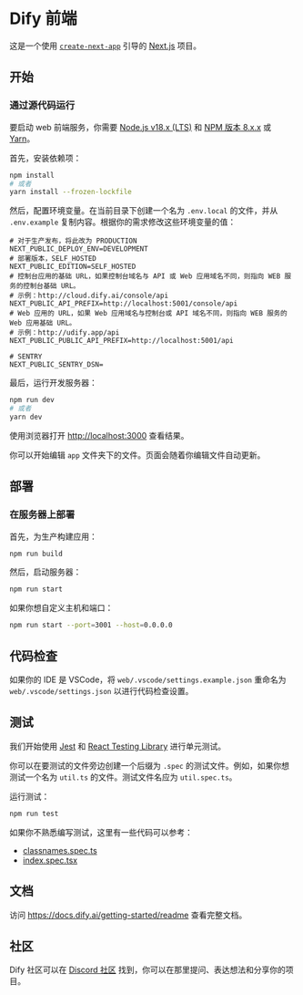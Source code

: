 # Dify 前端

这是一个使用 [`create-next-app`](https://github.com/vercel/next.js/tree/canary/packages/create-next-app) 引导的 [Next.js](https://nextjs.org/) 项目。

## 开始

### 通过源代码运行

要启动 web 前端服务，你需要 [Node.js v18.x (LTS)](https://nodejs.org/en) 和 [NPM 版本 8.x.x](https://www.npmjs.com/) 或 [Yarn](https://yarnpkg.com/)。

首先，安装依赖项：

```bash
npm install
# 或者
yarn install --frozen-lockfile
```

然后，配置环境变量。在当前目录下创建一个名为 `.env.local` 的文件，并从 `.env.example` 复制内容。根据你的需求修改这些环境变量的值：

```
# 对于生产发布，将此改为 PRODUCTION
NEXT_PUBLIC_DEPLOY_ENV=DEVELOPMENT
# 部署版本，SELF_HOSTED
NEXT_PUBLIC_EDITION=SELF_HOSTED
# 控制台应用的基础 URL，如果控制台域名与 API 或 Web 应用域名不同，则指向 WEB 服务的控制台基础 URL。
# 示例：http://cloud.dify.ai/console/api
NEXT_PUBLIC_API_PREFIX=http://localhost:5001/console/api
# Web 应用的 URL，如果 Web 应用域名与控制台或 API 域名不同，则指向 WEB 服务的 Web 应用基础 URL。
# 示例：http://udify.app/api
NEXT_PUBLIC_PUBLIC_API_PREFIX=http://localhost:5001/api

# SENTRY
NEXT_PUBLIC_SENTRY_DSN=
```

最后，运行开发服务器：

```bash
npm run dev
# 或者
yarn dev
```

使用浏览器打开 [http://localhost:3000](http://localhost:3000) 查看结果。

你可以开始编辑 `app` 文件夹下的文件。页面会随着你编辑文件自动更新。

## 部署

### 在服务器上部署

首先，为生产构建应用：

```bash
npm run build
```

然后，启动服务器：

```bash
npm run start
```

如果你想自定义主机和端口：

```bash
npm run start --port=3001 --host=0.0.0.0
```

## 代码检查

如果你的 IDE 是 VSCode，将 `web/.vscode/settings.example.json` 重命名为 `web/.vscode/settings.json` 以进行代码检查设置。

## 测试

我们开始使用 [Jest](https://jestjs.io/) 和 [React Testing Library](https://testing-library.com/docs/react-testing-library/intro/) 进行单元测试。

你可以在要测试的文件旁边创建一个后缀为 `.spec` 的测试文件。例如，如果你想测试一个名为 `util.ts` 的文件。测试文件名应为 `util.spec.ts`。

运行测试：

```bash
npm run test
```

如果你不熟悉编写测试，这里有一些代码可以参考：
* [classnames.spec.ts](./utils/classnames.spec.ts)
* [index.spec.tsx](./app/components/base/button/index.spec.tsx)

## 文档

访问 <https://docs.dify.ai/getting-started/readme> 查看完整文档。

## 社区

Dify 社区可以在 [Discord 社区](https://discord.gg/5AEfbxcd9k) 找到，你可以在那里提问、表达想法和分享你的项目。
